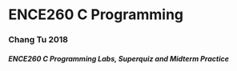 # ENCE260 C Programming
### Chang Tu 2018

##### ENCE260 C Programming Labs, Superquiz and Midterm Practice

